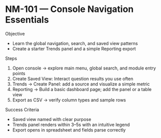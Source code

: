 # NM-101 — Console Navigation Essentials

Objective
- Learn the global navigation, search, and saved view patterns
- Create a starter Trends panel and a simple Reporting export

Steps
1. Open console → explore main menu, global search, and module entry points
2. Create Saved View: Interact question results you use often
3. Trends → Create Panel: add a source and visualize a simple metric
4. Reporting → Build a basic dashboard page; add the panel or a table view
5. Export as CSV → verify column types and sample rows

Success Criteria
- Saved view named with clear purpose
- Trends panel renders within 3–5s with an intuitive legend
- Export opens in spreadsheet and fields parse correctly

